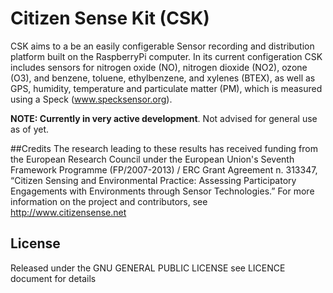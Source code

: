 Citizen Sense Kit (CSK)
======================
CSK aims to a be an easily configerable Sensor recording and distribution platform built on the RaspberryPi computer. In its current configeration CSK includes sensors for nitrogen oxide (NO), nitrogen dioxide (NO2), ozone (O3), and benzene, toluene, ethylbenzene, and xylenes (BTEX), as well as GPS, humidity, temperature and particulate matter (PM), which is measured using a Speck (www.specksensor.org).


**NOTE: Currently in very active development**. Not advised for general use as of yet. 


##Credits
The research leading to these results has received funding from the European Research Council under the European Union's Seventh Framework Programme (FP/2007-2013) / ERC Grant Agreement n. 313347, “Citizen Sensing and Environmental Practice: Assessing Participatory Engagements with Environments through Sensor Technologies.” For more information on the project and contributors, see http://www.citizensense.net

## License
Released under the GNU GENERAL PUBLIC LICENSE see LICENCE document for details



